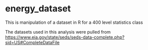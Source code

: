 # energy_dataset
This is manipulation of a dataset in R for a 400 level statistics class

The datasets used in this analysis were pulled from https://www.eia.gov/state/seds/seds-data-complete.php?sid=US#CompleteDataFile
